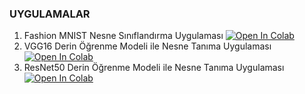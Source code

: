 ### UYGULAMALAR

1. Fashion MNIST Nesne Sınıflandırma Uygulaması [![Open In Colab](https://colab.research.google.com/assets/colab-badge.svg)](https://colab.research.google.com/github/ayyucekizrak/Keras_ile_Derin_Ogrenmeye_Giris/blob/master/Bölüm6/NesneTanima/Fashion_MNIST_CNN.ipynb)
2. VGG16 Derin Öğrenme Modeli ile Nesne Tanıma Uygulaması [![Open In Colab](https://colab.research.google.com/assets/colab-badge.svg)](https://colab.research.google.com/github/ayyucekizrak/Keras_ile_Derin_Ogrenmeye_Giris/blob/master/Bölüm6/NesneTanima/VGG16_NesneTanima.ipynb)
3. ResNet50 Derin Öğrenme Modeli ile Nesne Tanıma Uygulaması [![Open In Colab](https://colab.research.google.com/assets/colab-badge.svg)](https://colab.research.google.com/github/ayyucekizrak/Keras_ile_Derin_Ogrenmeye_Giris/blob/master/Bölüm6/NesneTanima/ResNet50_NesneTanima_ImageNet.ipynb)
